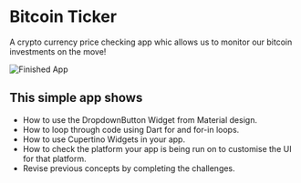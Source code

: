 
# Bitcoin Ticker

A crypto currency price checking app whic allows us to monitor our bitcoin investments on the move!

![Finished App](https://github.com/londonappbrewery/Images/blob/master/bitcoin-flutter-demo.gif)

## This simple app shows

- How to use the DropdownButton Widget from Material design.
- How to loop through code using Dart for and for-in loops.
- How to use Cupertino Widgets in your app.
- How to check the platform your app is being run on to customise the UI for that platform.
- Revise previous concepts by completing the challenges.


